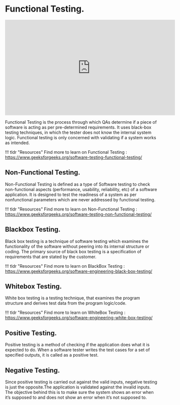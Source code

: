 # Functional Testing.

<iframe width="560" height="315" src="https://www.youtube.com/embed/j_79AXkG4PY" title="YouTube video player" frameborder="0" allow="accelerometer; autoplay; clipboard-write; encrypted-media; gyroscope; picture-in-picture" allowfullscreen></iframe>

Functional Testing is the process through which QAs determine if a piece of software is acting as per pre-determined requirements. It uses black-box testing techniques, in which the tester does not know the internal system logic. Functional testing is only concerned with validating if a system works as intended.

!!! tldr "Resources"
    Find more to learn on Functional Testing : <a target="_blank" href="https://www.geeksforgeeks.org/software-testing-functional-testing">https://www.geeksforgeeks.org/software-testing-functional-testing/</a>


## Non-Functional Testing.
  
Non-Functional Testing is defined as a type of Software testing to check non-functional aspects (performance, usability, reliability, etc) of a software application. It is designed to test the readiness of a system as per nonfunctional parameters which are never addressed by functional testing.

!!! tldr "Resources"
    Find more to learn on Non-Functional Testing : <a target="_blank" href="https://www.geeksforgeeks.org/software-testing-non-functional-testing/">https://www.geeksforgeeks.org/software-testing-non-functional-testing/</a>

## Blackbox Testing.

Black box testing is a technique of software testing which examines the functionality of the software without peering into its internal structure or coding. The primary source of black box testing is a specification of requirements that are stated by the customer.

!!! tldr "Resources"
    Find more to learn on BlackBox Testing : <a target="_blank" href="https://www.geeksforgeeks.org/software-engineering-black-box-testing/">https://www.geeksforgeeks.org/software-engineering-black-box-testing/</a>

## Whitebox Testing.

White box testing is a testing technique, that examines the program structure and derives test data from the program logic/code.

!!! tldr "Resources"
    Find more to learn on WhiteBox Testing : <a target="_blank" href="https://www.geeksforgeeks.org/software-engineering-white-box-testing/">https://www.geeksforgeeks.org/software-engineering-white-box-testing/</a>

  
## Positive Testing.
Positive testing is a method of checking if the application does what it is expected to do.
When a software tester writes the test cases for a set of specified outputs, it is called as a positive test.


## Negative Testing.
Since positive testing is carried out against the valid inputs, negative testing is just the opposite.The application is validated against the invalid inputs. The objective behind this is to make sure the system shows an error when it’s supposed to and does not show an error when it’s not supposed to.










